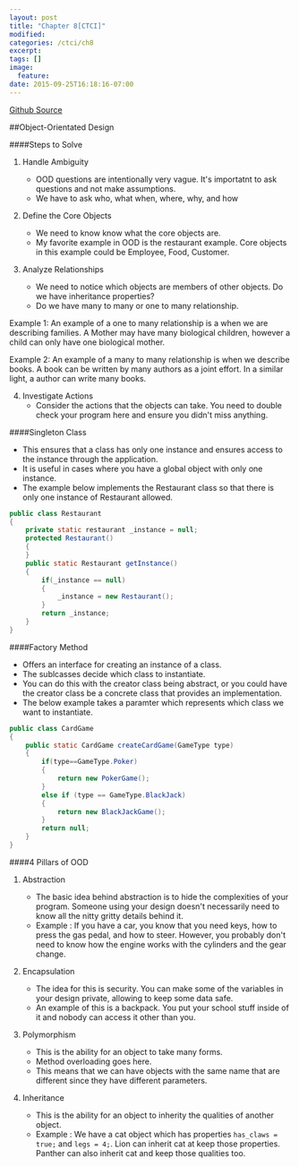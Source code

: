 ```yaml
---
layout: post
title: "Chapter 8[CTCI]"
modified:
categories: /ctci/ch8
excerpt:
tags: []
image:
  feature:
date: 2015-09-25T16:18:16-07:00
---
```

[Github Source](https://github.com/patricknyu/CtCInterview/blob/master/ch_8/readme.md)

##Object-Orientated Design

####Steps to Solve

1. Handle Ambiguity
	* OOD questions are intentionally very vague.  It's importatnt to ask questions and not make assumptions.
	* We have to ask who, what when, where, why, and how

2. Define the Core Objects
	* We need to know know what the core objects are.
	* My favorite example in OOD is the restaurant example.  Core objects in this example could be Employee, Food, Customer.

3. Analyze Relationships
	* We need to notice which objects are members of other objects.  Do we have inheritance properties?
	* Do we have many to many or one to many relationship.

Example 1: An example of a one to many relationship is a when we are describing families.  A Mother may have many biological children, however a child can only have one biological mother.

Example 2: An example of a many to many relationship is when we describe books.  A book can be written by many authors as a joint effort.  In a similar light, a author can write many books.

4. Investigate Actions
	* Consider the actions that the objects can take.  You need to double check your program here and ensure you didn't miss anything.

####Singleton Class
- This ensures that a class has only one instance and ensures access to the instance through the application.
- It is useful in cases where you have a global object with only one instance.
- The example below implements the Restaurant class so that there is only one instance of Restaurant allowed.

```java
public class Restaurant
{
	private static restaurant _instance = null;
	protected Restaurant()
	{
	}
	public static Restaurant getInstance()
	{
		if(_instance == null)
		{
			_instance = new Restaurant();
		}
		return _instance;
	}
}
```

####Factory Method
- Offers an interface for creating an instance of a class.
- The sublcasses decide which class to instantiate.
- You can do this with the creator class being abstract, or you could have the creator class be a concrete class that provides an implementation.
- The below example takes a paramter which represents which class we want to instantiate.

```java
public class CardGame
{
	public static CardGame createCardGame(GameType type)
	{
		if(type==GameType.Poker)
		{
			return new PokerGame();
		}
		else if (type == GameType.BlackJack)
		{
			return new BlackJackGame();
		}
		return null;
	}
}
```

####4 Pillars of OOD
1. Abstraction
	* The basic idea behind abstraction is to hide the complexities of your program.  Someone using your design doesn't necessarily need to know all the nitty gritty details behind it.
	* Example : If you have a car, you know that you need keys, how to press the gas pedal, and how to steer.  However, you probably don't need to know how the engine works with the cylinders and the gear change.

2. Encapsulation
	* The idea for this is security.  You can make some of the variables in your design private, allowing to keep some data safe.
	* An example of this is a backpack.  You put your school stuff inside of it and nobody can access it other than you.

3. Polymorphism
	* This is the ability for an object to take many forms.
	* Method overloading goes here.
	* This means that we can have objects with the same name that are different since they have different parameters.

4. Inheritance
	* This is the ability for an object to inherity the qualities of another object.
	* Example : We have a cat object which has properties ```has_claws = true;``` and ```legs = 4;```.  Lion can inherit cat at keep those properties.  Panther can also inherit cat and keep those qualities too.